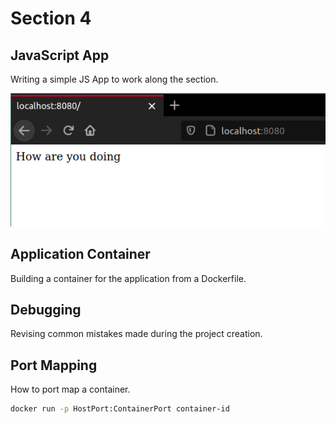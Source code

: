 # Section 4

## JavaScript App
Writing a simple JS App to work along the section.

![Simpleweb](../simpleweb.png)

## Application Container
Building a container for the application from a Dockerfile.

## Debugging
Revising common mistakes made during the project creation. 

## Port Mapping
How to port map a container.

```bash
docker run -p HostPort:ContainerPort container-id
```

